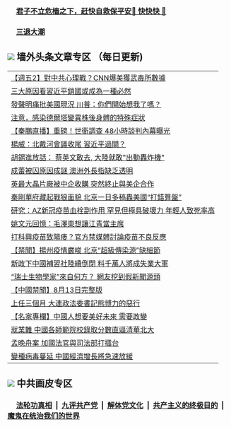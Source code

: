 
 ### &nbsp;&nbsp;&nbsp;&nbsp; [君子不立危樯之下，赶快自救保平安🍎 快快快 📩](https://github.com/pwgy/td/blob/master/README.md)

 ### &nbsp;&nbsp;&nbsp;&nbsp; [三退大潮](https://cdn.cgei.work/?key=wjsottsjpndjwfkg&pin=65881581&ag=ogQuit&from=pw2) 

## <img src="https://img.icons8.com/cute-clipart/2x/circled-right.png"> 墙外头条文章专区 （每日更新)

<Table>
<tr><td colspan="2" align="left"><a href="https://cdn.cgei.work/?ag=c1483055&key=wjsottsjpndjwfkg&from=pw2">【週五2】對中共心理戰？CNN爆美獲武毒所數據
</a></td></tr>
<tr><td colspan="2" align="left"><a href="https://cdn.cgei.work/?ag=c1483141&key=wjsottsjpndjwfkg&from=pw2">三大原因看習近平鎖國或成為一種必然
</a></td></tr>
<tr><td colspan="2" align="left"><a href="https://cdn.cgei.work/?ag=c1483072&key=wjsottsjpndjwfkg&from=pw2">發聲明痛批美國現況 川普：你們開始想我了嗎？
</a></td></tr>
<tr><td colspan="2" align="left"><a href="https://cdn.cgei.work/?ag=c1483117&key=wjsottsjpndjwfkg&from=pw2">注意，感染德爾塔變異株後身體的特殊症狀
</a></td></tr>
<tr><td colspan="2" align="left"><a href="https://cdn.cgei.work/?ag=c1483145&key=wjsottsjpndjwfkg&from=pw2">【秦鵬直播】重磅！世衛調查 48小時談判內幕曝光
</a></td></tr>
<tr><td colspan="2" align="left"><a href="https://cdn.cgei.work/?ag=c1483087&key=wjsottsjpndjwfkg&from=pw2">楊威：北戴河會議收尾 習近平過關？
</a></td></tr>
<tr><td colspan="2" align="left"><a href="https://cdn.cgei.work/?ag=c1483127&key=wjsottsjpndjwfkg&from=pw2">胡錫進放話： 蔡英文敢去, 大陸就敢&quot;出動轟炸機&quot;
</a></td></tr>
<tr><td colspan="2" align="left"><a href="https://cdn.cgei.work/?ag=c1483054&key=wjsottsjpndjwfkg&from=pw2">成蕾被囚原因成謎 澳洲外長指缺乏透明
</a></td></tr>
<tr><td colspan="2" align="left"><a href="https://cdn.cgei.work/?ag=c1483077&key=wjsottsjpndjwfkg&from=pw2">英最大晶片廠被中企收購 突然終止與美企合作
</a></td></tr>
<tr><td colspan="2" align="left"><a href="https://cdn.cgei.work/?ag=c1483052&key=wjsottsjpndjwfkg&from=pw2">秦剛華府藏起戰狼面貌 北京一日多稿轟美國“打錯算盤”
</a></td></tr>
<tr><td colspan="2" align="left"><a href="https://cdn.cgei.work/?ag=c1483058&key=wjsottsjpndjwfkg&from=pw2">研究：AZ新冠疫苗血栓副作用 罕見但極具破壞力 年輕人致死率高
</a></td></tr>
<tr><td colspan="2" align="left"><a href="https://cdn.cgei.work/?ag=c1483128&key=wjsottsjpndjwfkg&from=pw2">姚文元回憶：毛澤東想讓江青當主席
</a></td></tr>
<tr><td colspan="2" align="left"><a href="https://cdn.cgei.work/?ag=c1483124&key=wjsottsjpndjwfkg&from=pw2">打科興疫苗致陽痿？官方禁媒體討論疫苗不良反應
</a></td></tr>
<tr><td colspan="2" align="left"><a href="https://cdn.cgei.work/?ag=c1483047&key=wjsottsjpndjwfkg&from=pw2">【禁聞】揚州疫情嚴峻 北京“超級傳染源”缺細節
</a></td></tr>
<tr><td colspan="2" align="left"><a href="https://cdn.cgei.work/?ag=c1483048&key=wjsottsjpndjwfkg&from=pw2">新政下中國補習社陸續倒閉 料千萬人將成失業大軍
</a></td></tr>
<tr><td colspan="2" align="left"><a href="https://cdn.cgei.work/?ag=c1483108&key=wjsottsjpndjwfkg&from=pw2">“瑞士生物學家”來自何方？ 網友挖到假新聞源頭
</a></td></tr>
<tr><td colspan="2" align="left"><a href="https://cdn.cgei.work/?ag=c1483060&key=wjsottsjpndjwfkg&from=pw2">【中國禁聞】8月13日完整版
</a></td></tr>
<tr><td colspan="2" align="left"><a href="https://cdn.cgei.work/?ag=c1483115&key=wjsottsjpndjwfkg&from=pw2">上任三個月 大連政法委書記熊博力的惡行
</a></td></tr>
<tr><td colspan="2" align="left"><a href="https://cdn.cgei.work/?ag=c1483076&key=wjsottsjpndjwfkg&from=pw2">【名家專欄】中國人想要美好未來 需要政變
</a></td></tr>
<tr><td colspan="2" align="left"><a href="https://cdn.cgei.work/?ag=c1483133&key=wjsottsjpndjwfkg&from=pw2">就業難 中國各師範院校錄取分數直逼清華北大
</a></td></tr>
<tr><td colspan="2" align="left"><a href="https://cdn.cgei.work/?ag=c1483104&key=wjsottsjpndjwfkg&from=pw2">孟晚舟案 加國法官與司法部打擂台
</a></td></tr>
<tr><td colspan="2" align="left"><a href="https://cdn.cgei.work/?ag=c1483129&key=wjsottsjpndjwfkg&from=pw2">變種病毒蔓延 中國經濟增長將急速放緩
</a></td></tr>
 </Table>

 ## <img src="https://img.icons8.com/cute-clipart/2x/circled-right.png"> 中共画皮专区
 ### &nbsp;&nbsp;&nbsp;&nbsp; [法轮功真相](https://github.com/begood0513/basic/blob/master/README.md) &nbsp;|&nbsp; [九评共产党](https://github.com/begood0513/9ping.md/blob/master/README.md) &nbsp;|&nbsp; [解体党文化](https://github.com/begood0513/jtdwh.md/blob/master/README.md)   &nbsp;|&nbsp; [共产主义的终极目的](https://github.com/begood0513/gczydzjmd.md/blob/master/README.md) &nbsp;|&nbsp; [魔鬼在统治我们的世界](https://github.com/begood0513/gczydzjmd.md/blob/master/README.md) 
